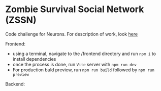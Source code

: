# Zombie Survival Social Network (ZSSN)
Code challenge for Neurons.
For description of work, look [here](/challenge-description.md)

Frontend:
- using a terminal, navigate to the /frontend directory and run `npm i` to install dependencies
- once the process is done, run `Vite` server with `npm run dev`
- For production buld preview, run `npm run build` followed by `npm run preview`

Backend:

